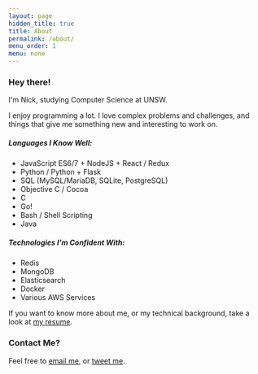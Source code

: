 ```yaml
---
layout: page
hidden_title: true
title: About
permalink: /about/
menu_order: 1
menu: none
---
```


### Hey there!

I'm Nick, studying Computer Science at UNSW.

I enjoy programming a lot. I love complex problems and challenges, and things that give me something new and interesting to work on.

##### Languages I Know Well:
* JavaScript ES6/7 + NodeJS + React / Redux
* Python / Python + Flask
* SQL (MySQL/MariaDB, SQLite, PostgreSQL)
* Objective C / Cocoa
* C
* Go!
* Bash / Shell Scripting
* Java

##### Technologies I'm Confident With:
* Redis
* MongoDB
* Elasticsearch
* Docker
* Various AWS Services


If you want to know more about me, or my technical background, take a look at [my resume](http://nickwhyte.com/resume/).

### Contact Me?
Feel free to [email me](mailto:nick@nickwhyte.com), or&nbsp;[tweet me](https://twitter.com/nickw444).
